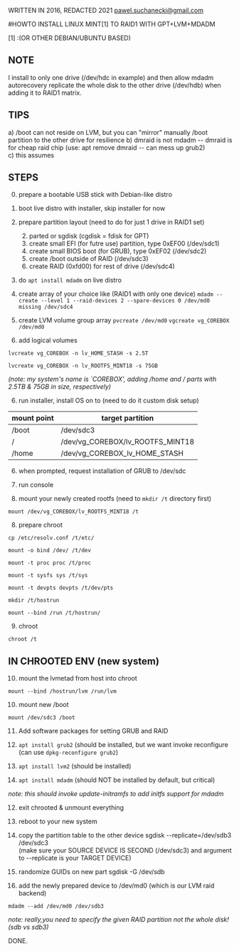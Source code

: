 WRITTEN IN 2016, REDACTED 2021
pawel.suchanecki@gmail.com


#HOWTO INSTALL LINUX MINT[1] TO RAID1 WITH GPT+LVM+MDADM

[1] :(OR OTHER DEBIAN/UBUNTU BASED)

NOTE
---
I install to only one drive (/dev/hdc in example) and then allow mdadm autorecovery replicate the whole disk to the other drive (/dev/hdb) when adding it to RAID1 matrix.

TIPS
--- 
a) /boot can not reside on LVM, but you can "mirror" manually /boot partition to the other drive for resilience
b) dmraid is not mdadm -- dmraid is for cheap raid chip (use: apt remove dmraid -- can mess up grub2)  
c) this assumes


STEPS
---
0. prepare a bootable USB stick with Debian-like distro

1. boot live distro with installer, skip installer for now

2. prepare partition layout (need to do for just 1 drive in RAID1 set)

   2. parted or sgdisk (cgdisk = fdisk for GPT)
   2. create small EFI (for futre use) partition, type 0xEF00 (/dev/sdc1)
   2. create small BIOS boot (for GRUB), type 0xEF02 (/dev/sdc2)
   2. create /boot outside of RAID (/dev/sdc3)
   2. create RAID (0xfd00) for rest of drive (/dev/sdc4)

3. do `apt install mdadm` on live distro

4. create array of your choice like (RAID1 with only one device)
`mdadm --create --level 1 --raid-devices 2 --spare-devices 0 /dev/md0 missing /dev/sdc4`

4. create LVM volume group array
`pvcreate /dev/md0`
`vgcreate vg_COREBOX /dev/md0`

5. add logical volumes 

`lvcreate vg_COREBOX -n lv_HOME_STASH -s 2.5T`

`lvcreate vg_COREBOX -n lv_ROOTFS_MINT18 -s 75GB`

*(note: my system's name is `COREBOX', adding /home and / parts with 2.5TB & 75GB in size, respectively)*

6. run installer, install OS on to (need to do it custom disk setup)

mount point | target partition 
------------|--------------------
/boot | /dev/sdc3
/ | /dev/vg_COREBOX/lv_ROOTFS_MINT18
/home | /dev/vg_COREBOX_lv_HOME_STASH

6. when prompted, request installation of GRUB to /dev/sdc

7. run console

8. mount your newly created rootfs (need to `mkdir /t` directory first)

`mount /dev/vg_COREBOX/lv_ROOTFS_MINT18 /t`

8. prepare chroot

`cp /etc/resolv.conf /t/etc/`

`mount -o bind /dev/ /t/dev`

`mount -t proc proc /t/proc`

`mount -t sysfs sys /t/sys`

`mount -t devpts devpts /t/dev/pts`

`mkdir /t/hostrun`

`mount --bind /run /t/hostrun/`

9. chroot

`chroot /t`

IN CHROOTED ENV (new system)
---

10. mount the lvmetad from host into chroot

`mount --bind /hostrun/lvm /run/lvm`

10. mount new /boot

`mount /dev/sdc3 /boot`

11. Add software packages for setting GRUB and RAID 
  
   11. `apt install grub2` (should be installed, but we want invoke reconfigure (can use `dpkg-reconfigure grub2`)
   11. `apt install lvm2` (should be installed)
   11. `apt install mdadm` (should NOT be installed by default, but critical)

   *note: this should invoke update-initramfs to add initfs support for mdadm*

12. exit chrooted & unmount everything

13. reboot to your new system

14. copy the partition table to the other device
sgdisk --replicate=/dev/sdb3 /dev/sdc3  
(make sure your SOURCE DEVICE IS SECOND (/dev/sdc3) and argument to --replicate is your TARGET DEVICE)

15. randomize GUIDs on new part
sgdisk -G /dev/sdb

16. add the newly prepared device to /dev/md0 (which is our LVM raid backend)

`mdadm --add /dev/md0 /dev/sdb3`

*note: really,you need to specify the given RAID partition not the whole disk! (sdb vs sdb3)*

DONE.
